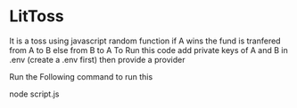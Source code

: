 # LitToss
It is a toss using javascript random function if A wins the fund is tranfered from A to B else from B to A 
To Run this code add private keys of A and B in .env (create a .env first) then provide a provider 

Run the Following command to run this 

node script.js
